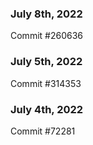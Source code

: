 ### July 8th, 2022

Commit #260636

### July 5th, 2022

Commit #314353


### July 4th, 2022

Commit #72281
